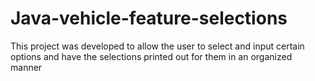 # Java-vehicle-feature-selections
This project was developed to allow the user to select and input certain options and have the selections printed out for them in an organized manner
